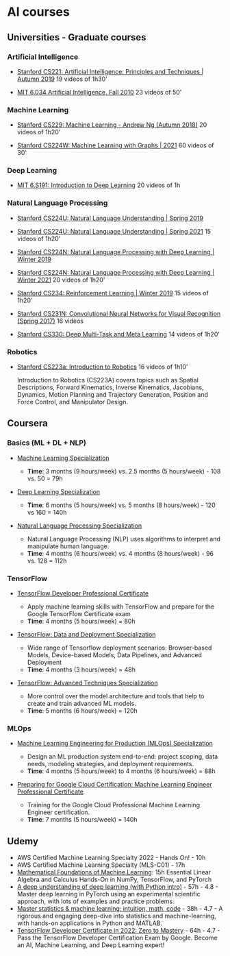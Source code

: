 # AI courses

## Universities - Graduate courses

### Artificial Intelligence

- [Stanford CS221: Artificial Intelligence: Principles and Techniques | Autumn 2019](https://www.youtube.com/playlist?list=PLoROMvodv4rO1NB9TD4iUZ3qghGEGtqNX)
  19 videos of 1h30'

- [MIT 6.034 Artificial Intelligence, Fall 2010](https://www.youtube.com/playlist?list=PLUl4u3cNGP63gFHB6xb-kVBiQHYe_4hSi)
  23 videos of 50'

### Machine Learning

- [Stanford CS229: Machine Learning - Andrew Ng (Autumn 2018)](https://www.youtube.com/playlist?list=PLoROMvodv4rMiGQp3WXShtMGgzqpfVfbU)
  20 videos of 1h20'

- [Stanford CS224W: Machine Learning with Graphs | 2021](https://www.youtube.com/playlist?list=PLoROMvodv4rPLKxIpqhjhPgdQy7imNkDn)
  60 videos of 30'

### Deep Learning

- [MIT 6.S191: Introduction to Deep Learning](https://www.youtube.com/playlist?list=PLtBw6njQRU-rwp5__7C0oIVt26ZgjG9NI)
  20 videos of 1h

### Natural Language Processing

- [Stanford CS224U: Natural Language Understanding | Spring 2019](https://www.youtube.com/playlist?list=PLoROMvodv4rObpMCir6rNNUlFAn56Js20)
- [Stanford CS224U: Natural Language Understanding | Spring 2021](https://www.youtube.com/playlist?list=PLoROMvodv4rObpMCir6rNNUlFAn56Js20)
  15 videos of 1h20'

- [Stanford CS224N: Natural Language Processing with Deep Learning | Winter 2019](https://www.youtube.com/playlist?list=PLoROMvodv4rOhcuXMZkNm7j3fVwBBY42z)
- [Stanford CS224N: Natural Language Processing with Deep Learning | Winter 2021](https://www.youtube.com/playlist?list=PLoROMvodv4rOSH4v6133s9LFPRHjEmbmJ)
  20 videos of 1h20'

- [Stanford CS234: Reinforcement Learning | Winter 2019](https://www.youtube.com/playlist?list=PLoROMvodv4rOSOPzutgyCTapiGlY2Nd8u)
  15 videos of 1h20'

- [Stanford CS231N: Convolutional Neural Networks for Visual Recognition (Spring 2017)](https://www.youtube.com/playlist?list=PL3FW7Lu3i5JvHM8ljYj-zLfQRF3EO8sYv)
  16 videos

- [Stanford CS330: Deep Multi-Task and Meta Learning](https://www.youtube.com/playlist?list=PLoROMvodv4rMC6zfYmnD7UG3LVvwaITY5)
  14 videos of 1h20'

### Robotics

- [Stanford CS223a: Introduction to Robotics](https://www.youtube.com/playlist?list=PL65CC0384A1798ADF) 16 videos of 1h10'

  Introduction to Robotics (CS223A) covers topics such as Spatial Descriptions, Forward Kinematics, Inverse Kinematics, Jacobians, Dynamics, Motion Planning and Trajectory Generation, Position and Force Control, and Manipulator Design.

## Coursera

### Basics (ML + DL + NLP)

- [Machine Learning Specialization](https://www.coursera.org/specializations/machine-learning-introduction) 

  - **Time**: 3 months (9 hours/week) vs. 2.5 months (5 hours/week) - 108 vs. 50 = 79h

- [Deep Learning Specialization](https://www.coursera.org/specializations/deep-learning)

  - **Time**: 6 months (5 hours/week) vs. 5 months (8 hours/week) - 120 vs 160 = 140h

- [Natural Language Processing Specialization](https://www.coursera.org/specializations/natural-language-processing)

  - Natural Language Processing (NLP) uses algorithms to interpret and manipulate human language. 
  - **Time**: 4 months (6 hours/week) vs. 4 months (8 hours/week) - 96 vs. 128 = 112h

### TensorFlow

- [TensorFlow Developer Professional Certificate](https://www.coursera.org/professional-certificates/tensorflow-in-practice) 

  - Apply machine learning skills with TensorFlow and prepare for the Google TensorFlow Certificate exam
  - **Time**: 4 months (5 hours/week) = 80h

- [TensorFlow: Data and Deployment Specialization](https://www.coursera.org/specializations/tensorflow-data-and-deployment)

  - Wide range of Tensorflow deployment scenarios: Browser-based Models, Device-based Models, Data Pipelines, and Advanced Deployment 
  - **Time**: 4 months (3 hours/week) = 48h

- [TensorFlow: Advanced Techniques Specialization](https://www.coursera.org/specializations/tensorflow-advanced-techniques)

  - More control over the model architecture and tools that help to create and train advanced ML models.
  - **Time**: 5 months (6 hours/week) = 120h 

### MLOps

- [Machine Learning Engineering for Production (MLOps) Specialization](https://www.coursera.org/specializations/machine-learning-engineering-for-production-mlops)

  - Design an ML production system end-to-end: project scoping, data needs, modeling strategies, and deployment requirements.
  - **Time**: 4 months (5 hours/week) to 4 months (6 hours/week) = 88h

- [Preparing for Google Cloud Certification: Machine Learning Engineer Professional Certificate](https://www.coursera.org/professional-certificates/preparing-for-google-cloud-machine-learning-engineer-professional-certificate)

  - Training for the Google Cloud Professional Machine Learning Engineer certification.
  - **Time**: 7 months (5 hours/week) = 140h

## Udemy

- AWS Certified Machine Learning Specialty 2022 - Hands On! - 10h
- AWS Certified Machine Learning Specialty (MLS-C01) - 17h
- [Mathematical Foundations of Machine Learning](https://avaloq.udemy.com/course/machine-learning-data-science-foundations-masterclass/): 15h
  Essential Linear Algebra and Calculus Hands-On in NumPy, TensorFlow, and PyTorch
- [A deep understanding of deep learning (with Python intro)](https://avaloq.udemy.com/course/deeplearning_x/) - 57h - 4.8 -
  Master deep learning in PyTorch using an experimental scientific approach, with lots of examples and practice problems.
- [Master statistics & machine learning: intuition, math, code](https://avaloq.udemy.com/course/statsml_x/) - 38h - 4.7 -
  A rigorous and engaging deep-dive into statistics and machine-learning, with hands-on applications in Python and MATLAB.
- [TensorFlow Developer Certificate in 2022: Zero to Mastery](https://avaloq.udemy.com/course/tensorflow-developer-certificate-machine-learning-zero-to-mastery/) - 64h - 4.7 -
  Pass the TensorFlow Developer Certification Exam by Google. Become an AI, Machine Learning, and Deep Learning expert!
